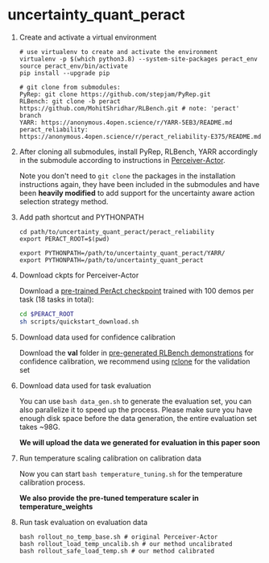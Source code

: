 # uncertainty_quant_peract

1. Create and activate a virtual environment
   ```
   # use virtualenv to create and activate the environment
   virtualenv -p $(which python3.8) --system-site-packages peract_env  
   source peract_env/bin/activate
   pip install --upgrade pip

   # git clone from submodules:
   PyRep: git clone https://github.com/stepjam/PyRep.git
   RLBench: git clone -b peract https://github.com/MohitShridhar/RLBench.git # note: 'peract' branch
   YARR: https://anonymous.4open.science/r/YARR-5EB3/README.md
   peract_reliability: https://anonymous.4open.science/r/peract_reliability-E375/README.md
   ```
2. After cloning all submodules, install PyRep, RLBench, YARR accordingly in the submodule according to instructions in [Perceiver-Actor](https://github.com/peract/peract).
  
   Note you don't need to ```git clone``` the packages in the installation instructions again, they have been included in the submodules and have been **heavily modified** to add support for the uncertainty aware action selection strategy method.


3. Add path shortcut and PYTHONPATH
   
   ```
   cd path/to/uncertainty_quant_peract/peract_reliability
   export PERACT_ROOT=$(pwd)

   export PYTHONPATH=/path/to/uncertainty_quant_peract/YARR/
   export PYTHONPATH=/path/to/uncertainty_quant_peract
   ```

4. Download ckpts for Perceiver-Actor
   
   Download a [pre-trained PerAct checkpoint](https://github.com/peract/peract/releases/download/v1.0.0/peract_600k.zip) trained with 100 demos per task (18 tasks in total):
   ```bash
   cd $PERACT_ROOT
   sh scripts/quickstart_download.sh
   ```
5. Download data used for confidence calibration
   
   Download the **val** folder in [pre-generated RLBench demonstrations](https://drive.google.com/drive/folders/0B2LlLwoO3nfZfkFqMEhXWkxBdjJNNndGYl9uUDQwS1pfNkNHSzFDNGwzd1NnTmlpZXR1bVE?resourcekey=0-jRw5RaXEYRLe2W6aNrNFEQ&usp=share_link) for confidence calibration, we recommend using [rclone](https://rclone.org/drive/) for the validation set
6. Download data used for task evaluation
   
   You can use ```bash data_gen.sh``` to generate the evaluation set, you can also parallelize it to speed up the process. Please make sure you have enough disk space before the data generation, the entire evaluation set takes ~98G.
   
   **We will upload the data we generated for evaluation in this paper soon**
8. Run temperature scaling calibration on calibration data
   
    Now you can start ```bash temperature_tuning.sh``` for the temperature calibration process.
   
   **We also provide the pre-tuned temperature scaler in temperature_weights**
10. Run task evaluation on evaluation data
    
    ```
    bash rollout_no_temp_base.sh # original Perceiver-Actor
    bash rollout_load_temp_uncalib.sh # our method uncalibrated 
    bash rollout_safe_load_temp.sh # our method calibrated 
    ```
    
